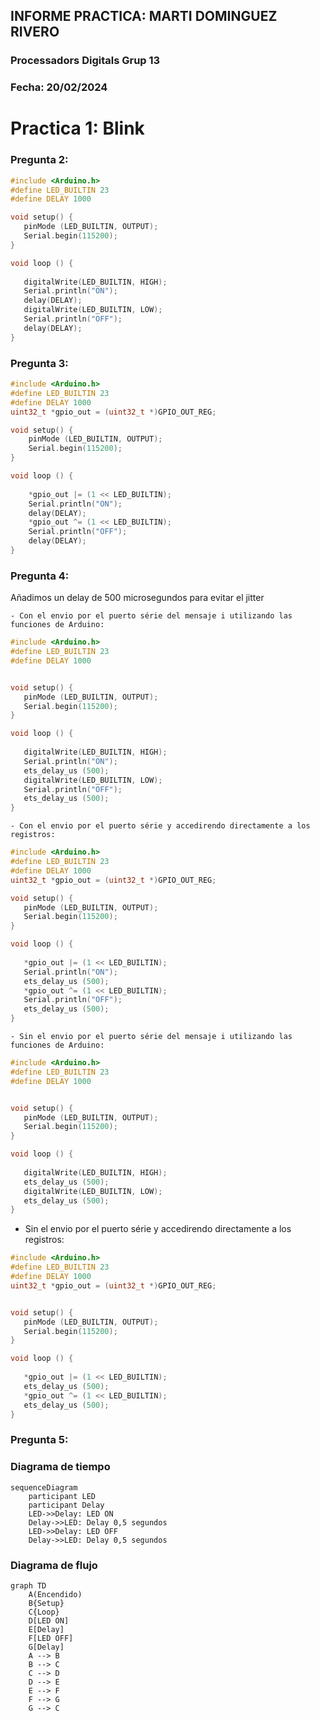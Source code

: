  ## INFORME PRACTICA: MARTI DOMINGUEZ RIVERO
 ### Processadors Digitals Grup 13
 ### Fecha: 20/02/2024

# Practica 1: Blink

 ### Pregunta 2:
 ```cpp
#include <Arduino.h>
#define LED_BUILTIN 23
#define DELAY 1000

void setup() {
    pinMode (LED_BUILTIN, OUTPUT);
    Serial.begin(115200);
}

void loop () {
    
    digitalWrite(LED_BUILTIN, HIGH);
    Serial.println("ON");
    delay(DELAY);
    digitalWrite(LED_BUILTIN, LOW);
    Serial.println("OFF");
    delay(DELAY);
}
```

### Pregunta 3:
```cpp
#include <Arduino.h>
#define LED_BUILTIN 23
#define DELAY 1000
uint32_t *gpio_out = (uint32_t *)GPIO_OUT_REG;

void setup() {
    pinMode (LED_BUILTIN, OUTPUT);
    Serial.begin(115200);
}

void loop () {
    
    *gpio_out |= (1 << LED_BUILTIN);
    Serial.println("ON");
    delay(DELAY);
    *gpio_out ^= (1 << LED_BUILTIN);
    Serial.println("OFF");
    delay(DELAY);
}
 ```

### Pregunta 4:

Añadimos un delay de 500 microsegundos para evitar el jitter

    - Con el envio por el puerto série del mensaje i utilizando las funciones de Arduino:

 ```cpp
#include <Arduino.h>
#define LED_BUILTIN 23
#define DELAY 1000


void setup() {
    pinMode (LED_BUILTIN, OUTPUT);
    Serial.begin(115200);
}

void loop () {
    
    digitalWrite(LED_BUILTIN, HIGH);
    Serial.println("ON");
    ets_delay_us (500);
    digitalWrite(LED_BUILTIN, LOW);
    Serial.println("OFF");
    ets_delay_us (500);
}

 ```

    - Con el envio por el puerto série y accedirendo directamente a los registros:

 ```cpp
#include <Arduino.h>
#define LED_BUILTIN 23
#define DELAY 1000
uint32_t *gpio_out = (uint32_t *)GPIO_OUT_REG;

void setup() {
    pinMode (LED_BUILTIN, OUTPUT);
    Serial.begin(115200);
}

void loop () {
    
    *gpio_out |= (1 << LED_BUILTIN);
    Serial.println("ON");
    ets_delay_us (500);
    *gpio_out ^= (1 << LED_BUILTIN);
    Serial.println("OFF");
    ets_delay_us (500);
}

 ```

    - Sin el envio por el puerto série del mensaje i utilizando las funciones de Arduino:

 ```cpp
#include <Arduino.h>
#define LED_BUILTIN 23
#define DELAY 1000


void setup() {
    pinMode (LED_BUILTIN, OUTPUT);
    Serial.begin(115200);
}

void loop () {
    
    digitalWrite(LED_BUILTIN, HIGH);
    ets_delay_us (500);
    digitalWrite(LED_BUILTIN, LOW);
    ets_delay_us (500);
}

 ```

- Sin el envio por el puerto série y accedirendo directamente a los registros:




    
 ```cpp
#include <Arduino.h>
#define LED_BUILTIN 23
#define DELAY 1000
uint32_t *gpio_out = (uint32_t *)GPIO_OUT_REG;


void setup() {
    pinMode (LED_BUILTIN, OUTPUT);
    Serial.begin(115200);
}

void loop () {
    
    *gpio_out |= (1 << LED_BUILTIN);
    ets_delay_us (500);
    *gpio_out ^= (1 << LED_BUILTIN);
    ets_delay_us (500);
}

 ```
### Pregunta 5: 

### Diagrama de tiempo

```mermaid
sequenceDiagram
    participant LED
    participant Delay
    LED->>Delay: LED ON
    Delay->>LED: Delay 0,5 segundos
    LED->>Delay: LED OFF
    Delay->>LED: Delay 0,5 segundos
```

### Diagrama de flujo

```mermaid
graph TD
    A(Encendido)
    B{Setup}
    C{Loop}
    D[LED ON]
    E[Delay]
    F[LED OFF]
    G[Delay]
    A --> B
    B --> C
    C --> D
    D --> E
    E --> F
    F --> G
    G --> C


```


